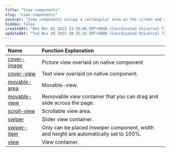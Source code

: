 ```yaml
---
title: "View components"
slug: "view-components"
excerpt: "View components occupy a rectangular area on the screen and supports drawing and event handling."
hidden: false
createdAt: "Wed Mar 01 2023 13:39:06 GMT+0000 (Coordinated Universal Time)"
updatedAt: "Tue Nov 28 2023 10:32:33 GMT+0000 (Coordinated Universal Time)"
---
```

| Name                             | Function Explanation                                                                   |
| :------------------------------- | :------------------------------------------------------------------------------------- |
| [cover-image](doc:cover-image)   | Picture view overlaid on native component                                              |
| [cover-view](doc:cover-view)     | Text view overlaid on native component.                                                |
| [movable-area](doc:movable-area) | Movable-view.                                                                          |
| [movable-view](doc:movable-view) | Removable view container that you can drag and slide across the page.                  |
| [scroll-view](doc:scroll-view)   | Scrollable view area.                                                                  |
| [swiper](doc:swiper)             | Slider view container.                                                                 |
| [swiper-item](doc:swiper-item)   | Only can be placed inswiper component, width and height are automatically set to 100%. |
| [view](doc:view)                 | View container.                                                                        |
